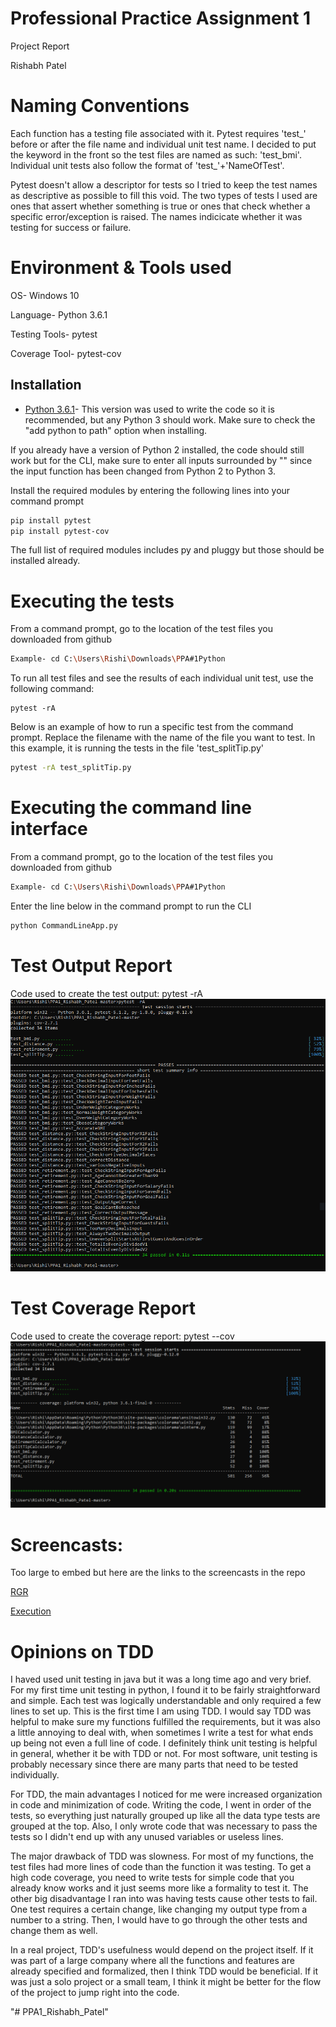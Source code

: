 # Professional Practice Assignment 1 
Project Report

Rishabh Patel

# Naming Conventions
Each function has a testing file associated with it. Pytest requires 'test_' before or after
the file name and individual unit test name. I decided to put the keyword in the front so the test files 
are named as such: 'test_bmi'. Individual unit tests also follow the format of 'test_'+'NameOfTest'.

Pytest doesn't allow a descriptor for tests so I tried to keep the test names as descriptive as possible
to fill this void. The two types of tests I used are ones that assert whether something is true or
ones that check whether a specific error/exception is raised. The names indicicate whether it was testing for
success or failure.

# Environment & Tools used
OS- Windows 10

Language- Python 3.6.1

Testing Tools- pytest 

Coverage Tool- pytest-cov

## Installation
*   [Python 3.6.1](https://www.python.org/downloads/release/python-361/)- This version was used to write 
the code so it is recommended, but any Python 3 should work. 
Make sure to check the "add python to path" option when installing.

If you already have a version of Python 2 installed, the code should still work but for the
CLI, make sure to enter all inputs surrounded by "" since the input function has been changed
from Python 2 to Python 3.

Install the required modules by entering the following lines into your command prompt

```bash
pip install pytest
pip install pytest-cov
```

The full list of required modules includes py and pluggy but those should be installed already.

# Executing the tests
From a command prompt, go to the location of the test files you downloaded from github

```bash
Example- cd C:\Users\Rishi\Downloads\PPA#1Python
```

To run all test files and see the results of each individual unit test, use the
following command:

    pytest -rA

Below is an example of how to run a specific test from the command prompt. 
Replace the filename with the name of the file you want to test. 
In this example, it is running the tests in the file 'test_splitTip.py'

```bash
pytest -rA test_splitTip.py
```

# Executing the command line interface
From a command prompt, go to the location of the test files you downloaded from github

```bash
Example- cd C:\Users\Rishi\Downloads\PPA#1Python
```

Enter the line below in the command prompt to run the CLI

```bash
python CommandLineApp.py
```

# Test Output Report
Code used to create the test output:
    pytest -rA
![test report](https://github.com/rishabhpatel11/PPA1_Rishabh_Patel/blob/master/testoutput.PNG)

# Test Coverage Report
Code used to create the coverage report:
    pytest --cov
![coverage report](https://github.com/rishabhpatel11/PPA1_Rishabh_Patel/blob/master/coverage.PNG)

# Screencasts:
Too large to embed but here are the links to the screencasts in the repo

[RGR](https://github.com/rishabhpatel11/PPA1_Rishabh_Patel/blob/master/Testingscreencast.mp4)

[Execution](https://github.com/rishabhpatel11/PPA1_Rishabh_Patel/blob/master/ExecutionScreencast.mp4)

# Opinions on TDD
I haved used unit testing in java but it was a long time ago and very brief. For my first time unit testing in python, I found it
to be fairly straightforward and simple. Each test was logically understandable and only required a few lines to set up.
This is the first time I am using TDD. I would say TDD was helpful to make sure my functions fulfilled the requirements, but
it was also a little annoying to deal with, when sometimes I write a test for what ends up being not even a full line of code.
I definitely think unit testing is helpful in general, whether it be with TDD or not. For most software, unit testing is 
probably necessary since there are many parts that need to be tested individually. 

For TDD, the main advantages I noticed for me were increased organization in code and minimization of code. Writing the code, 
I went in order of the tests, so everything just naturally grouped up like all the data type tests are grouped at the top. 
Also, I only wrote code that was necessary to pass the tests so I didn't end up with any unused variables or useless lines. 

The major drawback of TDD was slowness. For most of my functions, the test files had more lines of code than the function it was testing.
To get a high code coverage, you need to write tests for simple code that you already know works and it just seems more like a formality to test it.
The other big disadvantage I ran into was having tests cause other tests to fail. One test requires a certain change, like changing my output type 
from a number to a string. Then, I would have to go through the other tests and change them as well.

In a real project, TDD's usefulness would depend on the project itself. If it was part of a large company where all the functions and 
features are already specified and formalized, then I think TDD would be beneficial. If it was just a solo project or a small team, 
I think it might be better for the flow of the project to jump right into the code. 


"# PPA1_Rishabh_Patel" 
